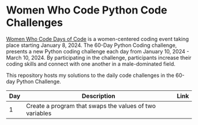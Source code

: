 # Women Who Code Python Code Challenges

[Women Who Code Days of Code](https://app.hopin.com/events/wwcode-days-of-code/reception) is a women-centered coding event taking place starting January 8, 2024. The 60-Day Python Coding challenge, presents a new Python coding challenge each day from January 10, 2024 - March 10, 2024. By participating in the challenge, participants increase their coding skills and connect with one another in a male-dominated field. 

This repository hosts my solutions to the daily code challenges in the 60-day Python Challenge.

| Day | Description | Link |
| --- | ----------- | ---- |
| 1   |  Create a program that swaps the values of two variables
